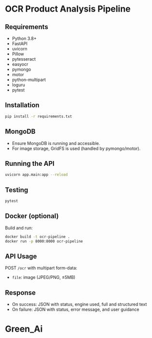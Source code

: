 # OCR Product Analysis Pipeline

## Requirements

- Python 3.8+
- FastAPI
- uvicorn
- Pillow
- pytesseract
- easyocr
- pymongo
- motor
- python-multipart
- loguru
- pytest

## Installation

```bash
pip install -r requirements.txt
```

## MongoDB
- Ensure MongoDB is running and accessible.
- For image storage, GridFS is used (handled by pymongo/motor).

## Running the API

```bash
uvicorn app.main:app --reload
```

## Testing

```bash
pytest
```

## Docker (optional)

Build and run:
```bash
docker build -t ocr-pipeline .
docker run -p 8000:8000 ocr-pipeline
```

## API Usage

POST `/ocr` with multipart form-data:
- `file`: image (JPEG/PNG, ≤5MB)

## Response
- On success: JSON with status, engine used, full and structured text
- On failure: JSON with status, error message, and user guidance
# Green_Ai
